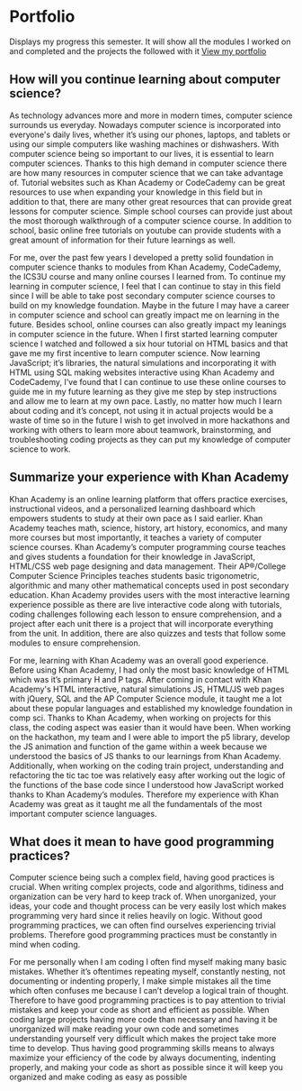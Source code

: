 # Portfolio
Displays my progress this semester. It will show all the modules I worked on and completed and the projects the followed with it [View my portfolio](https://jasonzhang2.github.io/Portfolio/html5up-massively/) 

## How will you continue learning about computer science?
As technology advances more and more in modern times, computer science surrounds us everyday. Nowadays computer science is incorporated into everyone's daily lives, whether it’s using our phones, laptops, and tablets or using our simple computers like washing machines or dishwashers. With computer science being so important to our lives, it is essential to learn computer sciences. Thanks to this high demand in computer science there are how many resources in computer science that we can take advantage of. Tutorial websites such as Khan Academy or CodeCademy can be great resources to use when expanding your knowledge in this field but in addition to that, there are many other great resources that can provide great lessons for computer science. Simple school courses can provide just about the most thorough walkthrough of a computer science course. In addition to school, basic online free tutorials on youtube can provide students with a great amount of information for their future learnings as well.

For me, over the past few years I developed a pretty solid foundation in computer science thanks to modules from Khan Academy, CodeCademy, the ICS3U course and many online courses I learned from. To continue my learning in computer science, I feel that I can continue to stay in this field since I will be able to take post secondary computer science courses to build on my knowledge foundation. Maybe in the future I may have a career in computer science and school can greatly impact me on learning in the future.  Besides school, online courses can also greatly impact my leanings in computer science in the future. When I first started learning computer science I watched and followed a six hour tutorial on HTML basics and that gave me my first incentive to learn computer science. Now learning JavaScript; it’s libraries, the natural simulations and incorporating it with HTML using SQL making websites interactive using Khan Academy and CodeCademy, I’ve found that I can continue to use these online courses to guide me in my future learning as they give me step by step instructions and allow me to learn at my own pace. Lastly, no matter how much I learn about coding and it’s concept, not using it in actual projects would be a waste of time so in the future I wish to get involved in more hackathons and working with others to learn more about teamwork, brainstorming, and troubleshooting coding projects as they can put my knowledge of computer science to work.

## Summarize your experience with Khan Academy
Khan Academy is an online learning platform that offers practice exercises, instructional videos, and a personalized learning dashboard which empowers students to study at their own pace as I said earlier. Khan Academy teaches math, science, history, art history, economics, and many more courses but most importantly, it teaches a variety of computer science courses. Khan Academy’s computer programming course teaches and gives students a foundation for their knowledge in JavaScript, HTML/CSS web page designing and data management. Their AP®︎/College Computer Science Principles teaches students basic trigonometric, algorithmic and many other mathematical concepts used in post secondary education. Khan Academy provides users with the most interactive learning experience possible as there are live interactive code along with tutorials, coding challenges following each lesson to ensure comprehension, and a project after each unit there is a project that will incorporate everything from the unit. In addition, there are also quizzes and tests that follow some modules to ensure comprehension.

For me, learning with  Khan Academy was an overall good experience. Before using Khan Academy, I had only the most basic knowledge of HTML which was it’s primary H and P tags. After coming in contact with Khan Academy's HTML interactive, natural simulations JS, HTML/JS web pages with jQuery, SQL and the AP Computer Science module, it taught me a lot about these popular languages and established my knowledge foundation in comp sci. Thanks to Khan Academy, when working on projects for this class, the coding aspect was easier than it would have been. When working on the hackathon, my team and I were able to import the p5 library, develop the JS animation and function of the game within a week because we understood the basics of JS thanks to our learnings from Khan Academy. Additionally, when working on the coding train project, understanding and refactoring the tic tac toe was relatively easy after working out the logic of the functions of the base code since I understood how JavaScript worked thanks to Khan Academy’s modules. Therefore my experience with Khan Academy was great as it taught me all the fundamentals of the most important computer science languages.

## What does it mean to have good programming practices?
Computer science being such a complex field, having good practices is crucial. When writing complex projects, code and algorithms, tidiness and organization can be very hard to keep track of. When unorganized, your ideas, your code and thought process can be very easily lost which makes programming very hard since it relies heavily on logic. Without good programming practices, we can often find ourselves experiencing trivial problems. Therefore good programming practices must be constantly in mind when coding.

For me personally when I am coding I often find myself making many basic mistakes. Whether it’s oftentimes repeating myself, constantly nesting, not documenting or indenting properly, I make simple mistakes all the time which often confuses me because I can’t develop a logical train of thought. Therefore to have good programming practices is to pay attention to trivial mistakes and keep your code as short and efficient as possible. When coding large projects having more code than necessary and having it be unorganized will make reading your own code and sometimes understanding yourself very difficult which makes the project take more time to develop. Thus having good programming skills means to always maximize your efficiency of the code by always documenting, indenting properly, and making your code as short as possible since it will keep you organized and make coding as easy as possible
